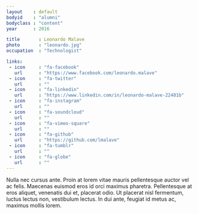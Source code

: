 ```yaml
---
layout    : default
bodyid    : "alumni"
bodyclass : "content"
year      : 2016

title       : Leonardo Malave
photo       : "leonardo.jpg"
occupation  : "Technologist"

links:
 - icon     : "fa-facebook"
   url      : "https://www.facebook.com/leonardo.malave"
 - icon     : "fa-twitter"
   url      : ""
 - icon     : "fa-linkedin"
   url      : "https://www.linkedin.com/in/leonardo-malave-22481b"
 - icon     : "fa-instagram"
   url      : ""
 - icon     : "fa-soundcloud"
   url      : ""
 - icon     : "fa-vimeo-square"
   url      : ""
 - icon     : "fa-github"
   url      : "https://github.com/lmalave"
 - icon     : "fa-tumblr"
   url      : ""
 - icon     : "fa-globe"
   url      : ""
---
```


Nulla nec cursus ante. Proin at lorem vitae mauris pellentesque auctor vel ac felis. Maecenas euismod eros id orci maximus pharetra. Pellentesque at eros aliquet, venenatis dui et, placerat odio. Ut placerat nisl fermentum, luctus lectus non, vestibulum lectus. In dui ante, feugiat id metus ac, maximus mollis lorem.